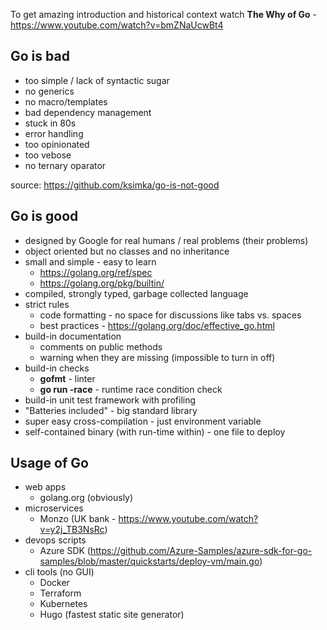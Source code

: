 To get amazing introduction and historical context watch __The Why of Go__ - https://www.youtube.com/watch?v=bmZNaUcwBt4

Go is bad
---------

* too simple / lack of syntactic sugar
* no generics
* no macro/templates
* bad dependency management
* stuck in 80s
* error handling
* too opinionated
* too vebose
* no ternary oparator

source: https://github.com/ksimka/go-is-not-good


Go is good
----------
* designed by Google for real humans / real problems (their problems)
* object oriented but no classes and no inheritance
* small and simple - easy to learn
    * https://golang.org/ref/spec
    * https://golang.org/pkg/builtin/
* compiled, strongly typed, garbage collected language
* strict rules
    * code formatting - no space for discussions like tabs vs. spaces
    * best practices - https://golang.org/doc/effective_go.html
* build-in documentation
    * comments on public methods
    * warning when they are missing (impossible to turn in off)
* build-in checks
    * __gofmt__ - linter
    * __go run -race__ - runtime race condition check
* build-in unit test framework with profiling
* "Batteries included" - big standard library
* super easy cross-compilation - just environment variable
* self-contained binary (with run-time within) - one file to deploy


Usage of Go
-----------
* web apps
    * golang.org (obviously)
* microservices
    * Monzo (UK bank - https://www.youtube.com/watch?v=y2j_TB3NsRc)
* devops scripts
    * Azure SDK (https://github.com/Azure-Samples/azure-sdk-for-go-samples/blob/master/quickstarts/deploy-vm/main.go)
* cli tools (no GUI)
    * Docker
    * Terraform
    * Kubernetes
    * Hugo (fastest static site generator)
